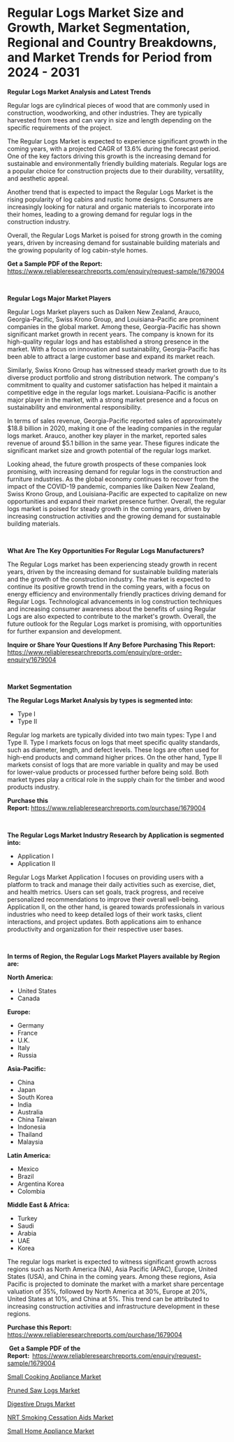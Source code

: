 <p><h1>Regular Logs Market Size and Growth, Market Segmentation, Regional and Country Breakdowns, and Market Trends for Period from 2024 -  2031</h1></p><p><strong>Regular Logs Market Analysis and Latest Trends</strong></p>
<p><p>Regular logs are cylindrical pieces of wood that are commonly used in construction, woodworking, and other industries. They are typically harvested from trees and can vary in size and length depending on the specific requirements of the project.</p><p>The Regular Logs Market is expected to experience significant growth in the coming years, with a projected CAGR of 13.6% during the forecast period. One of the key factors driving this growth is the increasing demand for sustainable and environmentally friendly building materials. Regular logs are a popular choice for construction projects due to their durability, versatility, and aesthetic appeal.</p><p>Another trend that is expected to impact the Regular Logs Market is the rising popularity of log cabins and rustic home designs. Consumers are increasingly looking for natural and organic materials to incorporate into their homes, leading to a growing demand for regular logs in the construction industry.</p><p>Overall, the Regular Logs Market is poised for strong growth in the coming years, driven by increasing demand for sustainable building materials and the growing popularity of log cabin-style homes.</p></p>
<p><strong>Get a Sample PDF of the Report:&nbsp;</strong> <a href="https://www.reliableresearchreports.com/enquiry/request-sample/1679004">https://www.reliableresearchreports.com/enquiry/request-sample/1679004</a></p>
<p>&nbsp;</p>
<p><strong>Regular Logs Major Market Players</strong></p>
<p><p>Regular Logs Market players such as Daiken New Zealand, Arauco, Georgia-Pacific, Swiss Krono Group, and Louisiana-Pacific are prominent companies in the global market. Among these, Georgia-Pacific has shown significant market growth in recent years. The company is known for its high-quality regular logs and has established a strong presence in the market. With a focus on innovation and sustainability, Georgia-Pacific has been able to attract a large customer base and expand its market reach.</p><p>Similarly, Swiss Krono Group has witnessed steady market growth due to its diverse product portfolio and strong distribution network. The company's commitment to quality and customer satisfaction has helped it maintain a competitive edge in the regular logs market. Louisiana-Pacific is another major player in the market, with a strong market presence and a focus on sustainability and environmental responsibility.</p><p>In terms of sales revenue, Georgia-Pacific reported sales of approximately $18.8 billion in 2020, making it one of the leading companies in the regular logs market. Arauco, another key player in the market, reported sales revenue of around $5.1 billion in the same year. These figures indicate the significant market size and growth potential of the regular logs market.</p><p>Looking ahead, the future growth prospects of these companies look promising, with increasing demand for regular logs in the construction and furniture industries. As the global economy continues to recover from the impact of the COVID-19 pandemic, companies like Daiken New Zealand, Swiss Krono Group, and Louisiana-Pacific are expected to capitalize on new opportunities and expand their market presence further. Overall, the regular logs market is poised for steady growth in the coming years, driven by increasing construction activities and the growing demand for sustainable building materials.</p></p>
<p>&nbsp;</p>
<p><strong>What Are The Key Opportunities For Regular Logs Manufacturers?</strong></p>
<p><p>The Regular Logs market has been experiencing steady growth in recent years, driven by the increasing demand for sustainable building materials and the growth of the construction industry. The market is expected to continue its positive growth trend in the coming years, with a focus on energy efficiency and environmentally friendly practices driving demand for Regular Logs. Technological advancements in log construction techniques and increasing consumer awareness about the benefits of using Regular Logs are also expected to contribute to the market's growth. Overall, the future outlook for the Regular Logs market is promising, with opportunities for further expansion and development.</p></p>
<p><strong>Inquire or Share Your Questions If Any Before Purchasing This Report:</strong> <a href="https://www.reliableresearchreports.com/enquiry/pre-order-enquiry/1679004">https://www.reliableresearchreports.com/enquiry/pre-order-enquiry/1679004</a></p>
<p>&nbsp;</p>
<p><strong>Market Segmentation</strong></p>
<p><strong>The Regular Logs Market Analysis by types is segmented into:</strong></p>
<p><ul><li>Type I</li><li>Type II</li></ul></p>
<p><p>Regular log markets are typically divided into two main types: Type I and Type II. Type I markets focus on logs that meet specific quality standards, such as diameter, length, and defect levels. These logs are often used for high-end products and command higher prices. On the other hand, Type II markets consist of logs that are more variable in quality and may be used for lower-value products or processed further before being sold. Both market types play a critical role in the supply chain for the timber and wood products industry.</p></p>
<p><strong>Purchase this Report:&nbsp;</strong><a href="https://www.reliableresearchreports.com/purchase/1679004">https://www.reliableresearchreports.com/purchase/1679004</a></p>
<p>&nbsp;</p>
<p><strong>The Regular Logs Market Industry Research by Application is segmented into:</strong></p>
<p><ul><li>Application I</li><li>Application II</li></ul></p>
<p><p>Regular Logs Market Application I focuses on providing users with a platform to track and manage their daily activities such as exercise, diet, and health metrics. Users can set goals, track progress, and receive personalized recommendations to improve their overall well-being. Application II, on the other hand, is geared towards professionals in various industries who need to keep detailed logs of their work tasks, client interactions, and project updates. Both applications aim to enhance productivity and organization for their respective user bases.</p></p>
<p>&nbsp;</p>
<p><strong>In terms of Region, the Regular Logs Market Players available by Region are:</strong></p>
<p>
    <p> <strong> North America: </strong>
        <ul>
            <li>United States</li>
            <li>Canada</li>
        </ul>
        </p> 
    <p> <strong> Europe: </strong>
        <ul>
            <li>Germany</li>
            <li>France</li>
            <li>U.K.</li>
            <li>Italy</li>
            <li>Russia</li>
        </ul>
        </p> 
    <p> <strong> Asia-Pacific: </strong>
        <ul>
            <li>China</li>
            <li>Japan</li>
            <li>South Korea</li>
            <li>India</li>
            <li>Australia</li>
            <li>China Taiwan</li>
            <li>Indonesia</li>
            <li>Thailand</li>
            <li>Malaysia</li>
        </ul>
        </p> 
    <p> <strong> Latin America: </strong>
        <ul>
            <li>Mexico</li>
            <li>Brazil</li>
            <li>Argentina Korea</li>
            <li>Colombia</li>
        </ul>
        </p> 
    <p> <strong> Middle East & Africa: </strong>
        <ul>
            <li>Turkey</li>
            <li>Saudi</li>
            <li>Arabia</li>
            <li>UAE</li>
            <li>Korea</li>
        </ul>
    </p>
    </p>
<p><p>The regular logs market is expected to witness significant growth across regions such as North America (NA), Asia Pacific (APAC), Europe, United States (USA), and China in the coming years. Among these regions, Asia Pacific is projected to dominate the market with a market share percentage valuation of 35%, followed by North America at 30%, Europe at 20%, United States at 10%, and China at 5%. This trend can be attributed to increasing construction activities and infrastructure development in these regions.</p></p>
<p><strong>Purchase this Report: </strong><a href="https://www.reliableresearchreports.com/purchase/1679004">https://www.reliableresearchreports.com/purchase/1679004</a></p>
<p>&nbsp;<strong>Get a Sample PDF of the Report:&nbsp;&nbsp;</strong><a href="https://www.reliableresearchreports.com/enquiry/request-sample/1679004">https://www.reliableresearchreports.com/enquiry/request-sample/1679004</a></p>
<p><strong></strong></p>
<p><p><a href="https://medium.com/p/af81823aded6/edit">Small Cooking Appliance Market</a></p><p><a href="https://github.com/Angelnienowdseej3e45z3p8c/Market-Research-Report-List-1/blob/main/pruned-saw-logs-market.md">Pruned Saw Logs Market</a></p><p><a href="https://medium.com/p/3ad41b55d44d/edit">Digestive Drugs Market</a></p><p><a href="https://medium.com/p/423987ef6884/edit">NRT Smoking Cessation Aids Market</a></p><p><a href="https://medium.com/p/c1064fd99adb/edit">Small Home Appliance Market</a></p></p>
